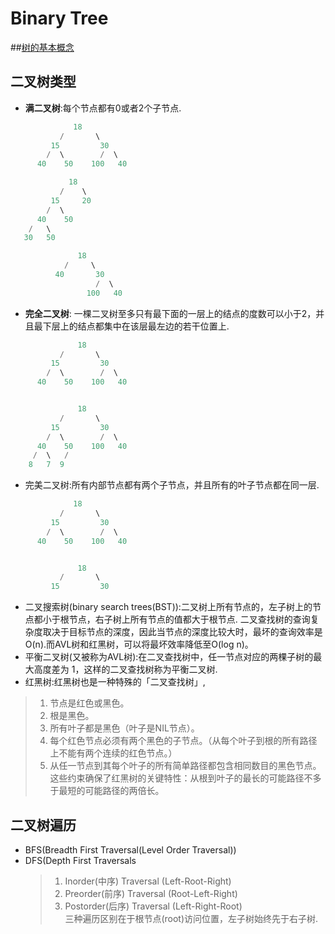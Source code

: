 # Binary Tree


##[树的基本概念](https://mp.weixin.qq.com/s?__biz=MzUxODAzNDg4NQ==&mid=2247486511&idx=2&sn=2511ba9175ad6e4ae08759404581ae1f&chksm=f98e4885cef9c19378737194492745bc98908885fa4422f164ea89dddc6fa169c10f4d248294&mpshare=1&scene=1&srcid=1029qkGYTmkJorxF1I1atqpg&sharer_sharetime=1603934463631&sharer_shareid=87c63c66f42a4150bca9a3d2a69b5061&exportkey=A1fj%2FPtgnqWfA8wbPpthBsc%3D&pass_ticket=PNyOTPON6a%2B35PySys5BAy7gtqF9nVRv4F4bvq9SbhTea29Nq9EzgLYxDPyHthK2&wx_header=0#rd) 

## 二叉树类型
* **满二叉树**:每个节点都有0或者2个子节点.
```cpp               
              18
           /       \  
         15         30  
        /  \        /  \
      40    50    100   40

             18
           /    \   
         15     20    
        /  \       
      40    50   
    /   \
   30   50

               18
            /     \  
          40       30  
                   /  \
                 100   40
```
* **完全二叉树**: 一棵二叉树至多只有最下面的一层上的结点的度数可以小于2，并且最下层上的结点都集中在该层最左边的若干位置上.
```cpp
               18
           /       \  
         15         30  
        /  \        /  \
      40    50    100   40


               18
           /       \  
         15         30  
        /  \        /  \
      40    50    100   40
     /  \   /
    8   7  9 
```
* 完美二叉树:所有内部节点都有两个子节点，并且所有的叶子节点都在同一层.
```cpp
              18
           /       \  
         15         30  
        /  \        /  \
      40    50    100   40


               18
           /       \  
         15         30  
```
* 二叉搜索树(binary search trees(BST)):二叉树上所有节点的，左子树上的节点都小于根节点，右子树上所有节点的值都大于根节点. 二叉查找树的查询复杂度取决于目标节点的深度，因此当节点的深度比较大时，最坏的查询效率是O(n).而AVL树和红黑树，可以将最坏效率降低至O(log n)。  
* 平衡二叉树(又被称为AVL树):在二叉查找树中，任一节点对应的两棵子树的最大高度差为 1，这样的二叉查找树称为平衡二叉树.  
* 红黑树:红黑树也是一种特殊的「二叉查找树」, 
> 1. 节点是红色或黑色。
> 2. 根是黑色。
> 3. 所有叶子都是黑色（叶子是NIL节点）。
> 4. 每个红色节点必须有两个黑色的子节点。（从每个叶子到根的所有路径上不能有两个连续的红色节点。）
> 5. 从任一节点到其每个叶子的所有简单路径都包含相同数目的黑色节点。
> 这些约束确保了红黑树的关键特性：从根到叶子的最长的可能路径不多于最短的可能路径的两倍长。

## 二叉树遍历
* BFS(Breadth First Traversal(Level Order Traversal))
* DFS(Depth First Traversals
  > 1. Inorder(中序) Traversal (Left-Root-Right)  
  > 2. Preorder(前序) Traversal (Root-Left-Right)  
  > 3. Postorder(后序) Traversal (Left-Right-Root)  
  > 三种遍历区别在于根节点(root)访问位置，左子树始终先于右子树.  